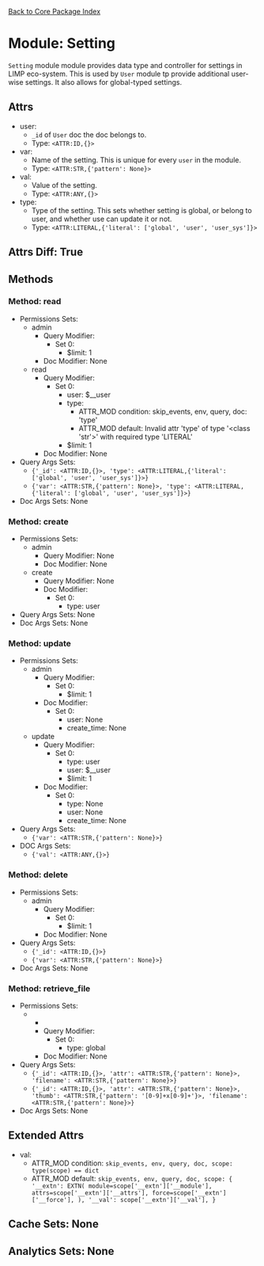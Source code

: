 [Back to Core Package Index](./README.md)

# Module: Setting
`Setting` module module provides data type and controller for settings in LIMP eco-system. This is used by `User` module tp provide additional user-wise settings. It also allows for global-typed settings.
## Attrs
* user:
  * `_id` of `User` doc the doc belongs to.
  * Type: `<ATTR:ID,{}>`
* var:
  * Name of the setting. This is unique for every `user` in the module.
  * Type: `<ATTR:STR,{'pattern': None}>`
* val:
  * Value of the setting.
  * Type: `<ATTR:ANY,{}>`
* type:
  * Type of the setting. This sets whether setting is global, or belong to user, and whether use can update it or not.
  * Type: `<ATTR:LITERAL,{'literal': ['global', 'user', 'user_sys']}>`
## Attrs Diff: True
## Methods
### Method: read
* Permissions Sets:
  * admin
	* Query Modifier:
	  * Set 0:
		* $limit: 1
	* Doc Modifier: None
  * read
	* Query Modifier:
	  * Set 0:
		* user: $__user
		* type:
		  * ATTR_MOD condition: skip_events, env, query, doc: 'type'
		  * ATTR_MOD default: Invalid attr 'type' of type '<class 'str'>' with required type 'LITERAL'
		* $limit: 1
	* Doc Modifier: None
* Query Args Sets:
  * `{'_id': <ATTR:ID,{}>, 'type': <ATTR:LITERAL,{'literal': ['global', 'user', 'user_sys']}>}`
  * `{'var': <ATTR:STR,{'pattern': None}>, 'type': <ATTR:LITERAL,{'literal': ['global', 'user', 'user_sys']}>}`
* Doc Args Sets: None
### Method: create
* Permissions Sets:
  * admin
	* Query Modifier: None
	* Doc Modifier: None
  * create
	* Query Modifier: None
	* Doc Modifier:
	  * Set 0:
		* type: user
* Query Args Sets: None
* Doc Args Sets: None
### Method: update
* Permissions Sets:
  * admin
	* Query Modifier:
	  * Set 0:
		* $limit: 1
	* Doc Modifier:
	  * Set 0:
		* user: None
		* create_time: None
  * update
	* Query Modifier:
	  * Set 0:
		* type: user
		* user: $__user
		* $limit: 1
	* Doc Modifier:
	  * Set 0:
		* type: None
		* user: None
		* create_time: None
* Query Args Sets:
  * `{'var': <ATTR:STR,{'pattern': None}>}`
* DOC Args Sets:
  * `{'val': <ATTR:ANY,{}>}`
### Method: delete
* Permissions Sets:
  * admin
	* Query Modifier:
	  * Set 0:
		* $limit: 1
	* Doc Modifier: None
* Query Args Sets:
  * `{'_id': <ATTR:ID,{}>}`
  * `{'var': <ATTR:STR,{'pattern': None}>}`
* Doc Args Sets: None
### Method: retrieve_file
* Permissions Sets:
  * *
	* Query Modifier:
	  * Set 0:
		* type: global
	* Doc Modifier: None
* Query Args Sets:
  * `{'_id': <ATTR:ID,{}>, 'attr': <ATTR:STR,{'pattern': None}>, 'filename': <ATTR:STR,{'pattern': None}>}`
  * `{'_id': <ATTR:ID,{}>, 'attr': <ATTR:STR,{'pattern': None}>, 'thumb': <ATTR:STR,{'pattern': '[0-9]+x[0-9]+'}>, 'filename': <ATTR:STR,{'pattern': None}>}`
* Doc Args Sets: None
## Extended Attrs
* val:
  * ATTR_MOD condition: `skip_events, env, query, doc, scope: type(scope) == dict`
  * ATTR_MOD default: `skip_events, env, query, doc, scope: {
				'__extn': EXTN(
					module=scope['__extn']['__module'],
					attrs=scope['__extn']['__attrs'],
					force=scope['__extn']['__force'],
				),
				'__val': scope['__extn']['__val'],
			}`
## Cache Sets: None
## Analytics Sets: None